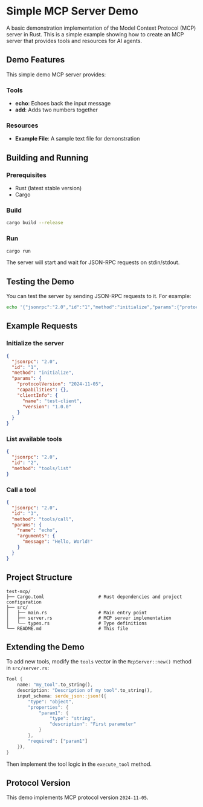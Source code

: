 # Simple MCP Server Demo

A basic demonstration implementation of the Model Context Protocol (MCP) server in Rust. This is a simple example showing how to create an MCP server that provides tools and resources for AI agents.

## Demo Features

This simple demo MCP server provides:

### Tools
- **echo**: Echoes back the input message
- **add**: Adds two numbers together

### Resources
- **Example File**: A sample text file for demonstration

## Building and Running

### Prerequisites
- Rust (latest stable version)
- Cargo

### Build
```bash
cargo build --release
```

### Run
```bash
cargo run
```

The server will start and wait for JSON-RPC requests on stdin/stdout.

## Testing the Demo

You can test the server by sending JSON-RPC requests to it. For example:

```bash
echo '{"jsonrpc":"2.0","id":"1","method":"initialize","params":{"protocolVersion":"2024-11-05","capabilities":{},"clientInfo":{"name":"test","version":"1.0"}}}' | cargo run
```

## Example Requests

### Initialize the server
```json
{
  "jsonrpc": "2.0",
  "id": "1",
  "method": "initialize",
  "params": {
    "protocolVersion": "2024-11-05",
    "capabilities": {},
    "clientInfo": {
      "name": "test-client",
      "version": "1.0.0"
    }
  }
}
```

### List available tools
```json
{
  "jsonrpc": "2.0",
  "id": "2",
  "method": "tools/list"
}
```

### Call a tool
```json
{
  "jsonrpc": "2.0",
  "id": "3",
  "method": "tools/call",
  "params": {
    "name": "echo",
    "arguments": {
      "message": "Hello, World!"
    }
  }
}
```

## Project Structure

```
test-mcp/
├── Cargo.toml                    # Rust dependencies and project configuration
├── src/
│   ├── main.rs                   # Main entry point
│   ├── server.rs                 # MCP server implementation
│   └── types.rs                  # Type definitions
└── README.md                     # This file
```

## Extending the Demo

To add new tools, modify the `tools` vector in the `McpServer::new()` method in `src/server.rs`:

```rust
Tool {
    name: "my_tool".to_string(),
    description: "Description of my tool".to_string(),
    input_schema: serde_json::json!({
        "type": "object",
        "properties": {
            "param1": {
                "type": "string",
                "description": "First parameter"
            }
        },
        "required": ["param1"]
    }),
}
```

Then implement the tool logic in the `execute_tool` method.

## Protocol Version

This demo implements MCP protocol version `2024-11-05`.
